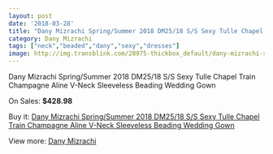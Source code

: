 ```yaml
---
layout: post
date: '2018-03-28'
title: "Dany Mizrachi Spring/Summer 2018 DM25/18 S/S Sexy Tulle Chapel Train Champagne Aline V-Neck Sleeveless Beading Wedding Gown"
category: Dany Mizrachi
tags: ["neck","beaded","dany","sexy","dresses"]
image: http://img.transblink.com/28975-thickbox_default/dany-mizrachi-spring-summer-2018-dm25-18-s-s-sexy-tulle-chapel-train-champagne-aline-v-neck-sleeveless-beading-wedding-gown.jpg
---
```

Dany Mizrachi Spring/Summer 2018 DM25/18 S/S Sexy Tulle Chapel Train Champagne Aline V-Neck Sleeveless Beading Wedding Gown

On Sales: **$428.98**
<a href="https://www.transblink.com/en/dany-mizrachi/9460-dany-mizrachi-spring-summer-2018-dm25-18-s-s-sexy-tulle-chapel-train-champagne-aline-v-neck-sleeveless-beading-wedding-gown.html"><amp-img layout="responsive" width="600" height="600" src="//img.transblink.com/28975-thickbox_default/dany-mizrachi-spring-summer-2018-dm25-18-s-s-sexy-tulle-chapel-train-champagne-aline-v-neck-sleeveless-beading-wedding-gown.jpg" alt="Dany Mizrachi Spring/Summer 2018 DM25/18 S/S Sexy Tulle Chapel Train Champagne Aline V-Neck Sleeveless Beading Wedding Gown 0" /></a>
<a href="https://www.transblink.com/en/dany-mizrachi/9460-dany-mizrachi-spring-summer-2018-dm25-18-s-s-sexy-tulle-chapel-train-champagne-aline-v-neck-sleeveless-beading-wedding-gown.html"><amp-img layout="responsive" width="600" height="600" src="//img.transblink.com/28979-thickbox_default/dany-mizrachi-spring-summer-2018-dm25-18-s-s-sexy-tulle-chapel-train-champagne-aline-v-neck-sleeveless-beading-wedding-gown.jpg" alt="Dany Mizrachi Spring/Summer 2018 DM25/18 S/S Sexy Tulle Chapel Train Champagne Aline V-Neck Sleeveless Beading Wedding Gown 1" /></a>
<a href="https://www.transblink.com/en/dany-mizrachi/9460-dany-mizrachi-spring-summer-2018-dm25-18-s-s-sexy-tulle-chapel-train-champagne-aline-v-neck-sleeveless-beading-wedding-gown.html"><amp-img layout="responsive" width="600" height="600" src="//img.transblink.com/28978-thickbox_default/dany-mizrachi-spring-summer-2018-dm25-18-s-s-sexy-tulle-chapel-train-champagne-aline-v-neck-sleeveless-beading-wedding-gown.jpg" alt="Dany Mizrachi Spring/Summer 2018 DM25/18 S/S Sexy Tulle Chapel Train Champagne Aline V-Neck Sleeveless Beading Wedding Gown 2" /></a>
<a href="https://www.transblink.com/en/dany-mizrachi/9460-dany-mizrachi-spring-summer-2018-dm25-18-s-s-sexy-tulle-chapel-train-champagne-aline-v-neck-sleeveless-beading-wedding-gown.html"><amp-img layout="responsive" width="600" height="600" src="//img.transblink.com/28977-thickbox_default/dany-mizrachi-spring-summer-2018-dm25-18-s-s-sexy-tulle-chapel-train-champagne-aline-v-neck-sleeveless-beading-wedding-gown.jpg" alt="Dany Mizrachi Spring/Summer 2018 DM25/18 S/S Sexy Tulle Chapel Train Champagne Aline V-Neck Sleeveless Beading Wedding Gown 3" /></a>
<a href="https://www.transblink.com/en/dany-mizrachi/9460-dany-mizrachi-spring-summer-2018-dm25-18-s-s-sexy-tulle-chapel-train-champagne-aline-v-neck-sleeveless-beading-wedding-gown.html"><amp-img layout="responsive" width="600" height="600" src="//img.transblink.com/28976-thickbox_default/dany-mizrachi-spring-summer-2018-dm25-18-s-s-sexy-tulle-chapel-train-champagne-aline-v-neck-sleeveless-beading-wedding-gown.jpg" alt="Dany Mizrachi Spring/Summer 2018 DM25/18 S/S Sexy Tulle Chapel Train Champagne Aline V-Neck Sleeveless Beading Wedding Gown 4" /></a>

Buy it: [Dany Mizrachi Spring/Summer 2018 DM25/18 S/S Sexy Tulle Chapel Train Champagne Aline V-Neck Sleeveless Beading Wedding Gown](https://www.transblink.com/en/dany-mizrachi/9460-dany-mizrachi-spring-summer-2018-dm25-18-s-s-sexy-tulle-chapel-train-champagne-aline-v-neck-sleeveless-beading-wedding-gown.html "Dany Mizrachi Spring/Summer 2018 DM25/18 S/S Sexy Tulle Chapel Train Champagne Aline V-Neck Sleeveless Beading Wedding Gown")

View more: [Dany Mizrachi](https://www.transblink.com/en/82-dany-mizrachi "Dany Mizrachi")